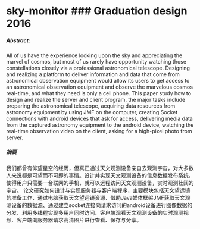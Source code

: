 # sky-monitor ### Graduation design 2016


##### Abstract:
All of us have the experience looking upon the sky and appreciating the marvel of cosmos, but most of us rarely have opportunity watching those constellations closely via a professional astronomical telescope. Designing and realizing a platform to deliver information and data that come from astronomical observation equipment would allow its users to get access to an astronomical observation equipment and observe the marvelous cosmos real-time, and what they need is only a cell phone.
	This paper study how to design and realize the server and client program, the major tasks include preparing the astronomical telescope, acquiring data resources from astronomy equipment by using JMF on the computer, creating Socket connections with android devices that ask for access, delivering media data from the captured astronomy equipment to the android device, watching the real-time observation video on the client, asking for a high-pixel photo from server.

##### 摘要
我们都曾有仰望星空的经历，但真正通过天文观测设备亲自去观测宇宙，对大多数人来说都是可望而不可即的事情。设计并实现天文观测设备的信息数据发布系统，使得用户只需要一台联网的手机，就可以远程访问天文观测设备，实时观测壮阔的宇宙。
论文研究如何设计与实现服务器与客户端程序，主要模块包括天文望远镜的准备工作、通过电脑获取天文望远镜资源、借助Java媒体框架JMF获取天文观测设备的数据源、通过建立socket连接向请求访问的android设备进行图像数据的分发、利用多线程实现多用户同时访问、客户端观看天文观测设备的实时观测视频、客户端向服务器请求高清图片进行查看、保存与分享。
